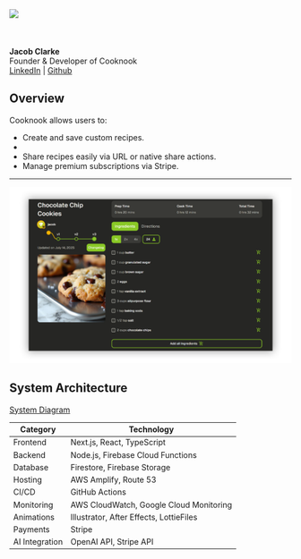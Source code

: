 
<div>
  <a href='https://mycooknook.com/'>
  <img src ='https://mycooknook.com/CooknookEmailHeader.png' width='300'> </img>
    <a>
</div>
<br></br>

**Jacob Clarke**  
Founder & Developer of Cooknook  
[LinkedIn](https://www.linkedin.com/in/jacob-clarke-developer/) | [Github](https://www.github.com/jacobclarke4/)


## Overview

Cooknook allows users to:
- Create and save custom recipes.
- 
- Share recipes easily via URL or native share actions.
- Manage premium subscriptions via Stripe.

---
<img src='/ExampleImages/RecipeExample.png'></img>

## System Architecture

[System Diagram](./docs/system-design-diagram.png)

| Category | Technology |
|-----------|-------------|
| Frontend | Next.js, React, TypeScript |
| Backend | Node.js, Firebase Cloud Functions |
| Database | Firestore, Firebase Storage |
| Hosting | AWS Amplify, Route 53 |
| CI/CD | GitHub Actions |
| Monitoring | AWS CloudWatch, Google Cloud Monitoring |
| Animations | Illustrator, After Effects, LottieFiles |
| Payments | Stripe |
| AI Integration | OpenAI API, Stripe API |
